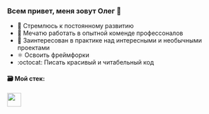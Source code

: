 
### Всем привет, меня зовут Олег 👋



- :ocean: Стремлюсь к постоянному развитию
- :floppy_disk: Мечатю работать в опытной коменде профессоналов
- :tanabata_tree: Заинтересован в практике над интересными и необычными проектами
- ⚛️ Освоить фреймфорки
- :octocat: Писать красивый и читабельный код

#### :card_file_box: Мой стек: 
<img height="32" width="32" src="https://unpkg.com/simple-icons@v4/icons/Instagram.svg" />
